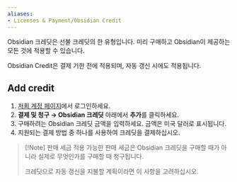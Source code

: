 ```yaml
---
aliases:
- Licenses & Payment/Obsidian Credit
---
```


Obsidian 크레딧은 선불 크레딧의 한 유형입니다. 미리 구매하고 Obsidian이 제공하는 모든 것에 적용할 수 있습니다.

Obsidian Credit은 결제 기한 전에 적용되며, 자동 갱신 시에도 적용됩니다.

## Add credit

1. [저희 계정 페이지](https://obsidian.md/account)에서 로그인하세요.
2. **결제 및 청구 → Obsidian 크레딧** 아래에서 **추가**를 클릭하세요.
3. 구매하려는 Obsidian 크레딧 금액을 입력하세요. 금액은 미국 달러로 표시됩니다.
4. 지원되는 결제 방법 중 하나를 사용하여 크레딧을 결제하십시오.

> [!Note] 판매 세금
> 적용 가능한 판매 세금은 Obsidian 크레딧을 구매할 때가 아니라 실제로 무엇인가를 구매할 때 청구됩니다.
>
> 크레딧으로 자동 갱신을 지불할 계획이라면 이 사항을 고려하십시오.
